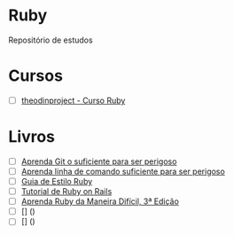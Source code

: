 # Ruby
Repositório de estudos

# Cursos
- [ ] [theodinproject - Curso Ruby](https://www.theodinproject.com/paths/full-stack-ruby-on-rails/courses/ruby)

# Livros
- [ ] [Aprenda Git o suficiente para ser perigoso](https://www.learnenough.com/git-tutorial/getting_started#about_the_author)
- [ ] [Aprenda linha de comando suficiente para ser perigoso](https://www.learnenough.com/command-line-tutorial)
- [ ] [Guia de Estilo Ruby](https://rubystyle.guide/)
- [ ] [Tutorial de Ruby on Rails](https://www.railstutorial.org/book)
- [ ] [Aprenda Ruby da Maneira Difícil, 3ª Edição](https://learnrubythehardway.org/book/)
- [ ] [] ()
- [ ] [] ()
